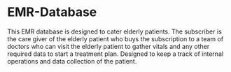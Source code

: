 # EMR-Database
This EMR database is designed to cater elderly patients. The subscriber is the care giver of the elderly patient who buys the subscription to a team of doctors who can visit the elderly patient to gather vitals and any other required data to start a treatment plan. Designed to keep a track of  internal operations and data collection of the patient.
